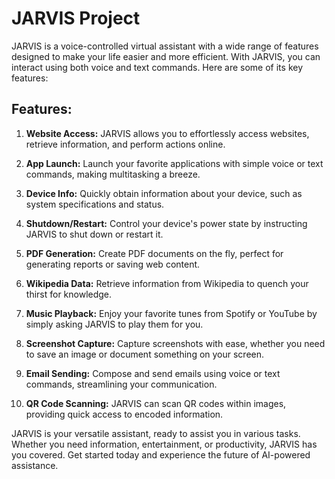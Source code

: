 # JARVIS Project

JARVIS is a voice-controlled virtual assistant with a wide range of features designed to make your life easier and more efficient. With JARVIS, you can interact using both voice and text commands. Here are some of its key features:

## Features:

1. **Website Access:** JARVIS allows you to effortlessly access websites, retrieve information, and perform actions online.

2. **App Launch:** Launch your favorite applications with simple voice or text commands, making multitasking a breeze.

3. **Device Info:** Quickly obtain information about your device, such as system specifications and status.

4. **Shutdown/Restart:** Control your device's power state by instructing JARVIS to shut down or restart it.

5. **PDF Generation:** Create PDF documents on the fly, perfect for generating reports or saving web content.

6. **Wikipedia Data:** Retrieve information from Wikipedia to quench your thirst for knowledge.

7. **Music Playback:** Enjoy your favorite tunes from Spotify or YouTube by simply asking JARVIS to play them for you.

8. **Screenshot Capture:** Capture screenshots with ease, whether you need to save an image or document something on your screen.

9. **Email Sending:** Compose and send emails using voice or text commands, streamlining your communication.

10. **QR Code Scanning:** JARVIS can scan QR codes within images, providing quick access to encoded information.

JARVIS is your versatile assistant, ready to assist you in various tasks. Whether you need information, entertainment, or productivity, JARVIS has you covered. Get started today and experience the future of AI-powered assistance.

